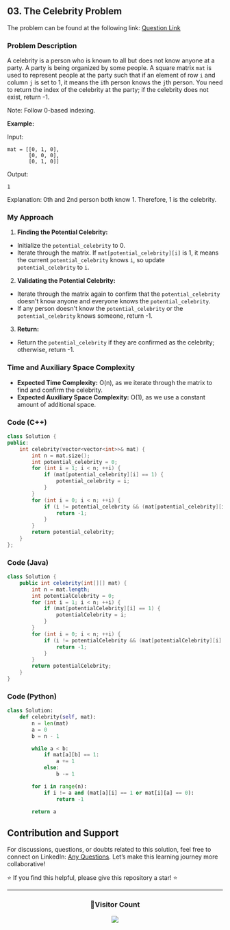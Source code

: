 ## 03. The Celebrity Problem

The problem can be found at the following link: [Question Link](https://www.geeksforgeeks.org/problems/the-celebrity-problem/1)

### Problem Description

A celebrity is a person who is known to all but does not know anyone at a party. A party is being organized by some people. A square matrix `mat` is used to represent people at the party such that if an element of row `i` and column `j` is set to 1, it means the `i`th person knows the `j`th person. You need to return the index of the celebrity at the party; if the celebrity does not exist, return -1.

Note: Follow 0-based indexing.

**Example:**

Input:

```
mat = [[0, 1, 0],
       [0, 0, 0],
       [0, 1, 0]]
```

Output:

```
1
```

Explanation:
0th and 2nd person both know 1. Therefore, 1 is the celebrity.

### My Approach

1. **Finding the Potential Celebrity:**

- Initialize the `potential_celebrity` to 0.
- Iterate through the matrix. If `mat[potential_celebrity][i]` is 1, it means the current `potential_celebrity` knows `i`, so update `potential_celebrity` to `i`.

2. **Validating the Potential Celebrity:**

- Iterate through the matrix again to confirm that the `potential_celebrity` doesn't know anyone and everyone knows the `potential_celebrity`.
- If any person doesn't know the `potential_celebrity` or the `potential_celebrity` knows someone, return -1.

3. **Return:**

- Return the `potential_celebrity` if they are confirmed as the celebrity; otherwise, return -1.

### Time and Auxiliary Space Complexity

- **Expected Time Complexity:** O(n), as we iterate through the matrix to find and confirm the celebrity.
- **Expected Auxiliary Space Complexity:** O(1), as we use a constant amount of additional space.

### Code (C++)

```cpp
class Solution {
public:
    int celebrity(vector<vector<int>>& mat) {
        int n = mat.size();
        int potential_celebrity = 0;
        for (int i = 1; i < n; ++i) {
            if (mat[potential_celebrity][i] == 1) {
                potential_celebrity = i;
            }
        }
        for (int i = 0; i < n; ++i) {
            if (i != potential_celebrity && (mat[potential_celebrity][i] == 1 || mat[i][potential_celebrity] == 0)) {
                return -1;
            }
        }
        return potential_celebrity;
    }
};
```

### Code (Java)

```java
class Solution {
    public int celebrity(int[][] mat) {
        int n = mat.length;
        int potentialCelebrity = 0;
        for (int i = 1; i < n; ++i) {
            if (mat[potentialCelebrity][i] == 1) {
                potentialCelebrity = i;
            }
        }
        for (int i = 0; i < n; ++i) {
            if (i != potentialCelebrity && (mat[potentialCelebrity][i] == 1 || mat[i][potentialCelebrity] == 0)) {
                return -1;
            }
        }
        return potentialCelebrity;
    }
}
```

### Code (Python)

```python
class Solution:
    def celebrity(self, mat):
        n = len(mat)
        a = 0
        b = n - 1

        while a < b:
            if mat[a][b] == 1:
                a += 1
            else:
                b -= 1

        for i in range(n):
            if i != a and (mat[a][i] == 1 or mat[i][a] == 0):
                return -1

        return a
```

## Contribution and Support

For discussions, questions, or doubts related to this solution, feel free to connect on LinkedIn: [Any Questions](https://www.linkedin.com/in/patel-hetkumar-sandipbhai-8b110525a/). Let’s make this learning journey more collaborative!

⭐ If you find this helpful, please give this repository a star! ⭐

---

<div align="center">
  <h3><b>📍Visitor Count</b></h3>
</div>

<p align="center">
  <img src="https://profile-counter.glitch.me/Hunterdii/count.svg" />
</p>
